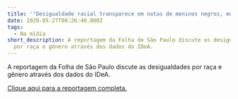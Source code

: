 ```yaml
---
title: '"Desigualdade racial transparece em notas de meninos negros, mostra pesquisa"'
date: 2020-05-27T08:26:40.000Z
tags:
  - Na mídia
short_description: A reportagem da Folha de São Paulo discute as desigualdades
  por raça e gênero através dos dados do IDeA.
---
```

A reportagem da Folha de São Paulo discute as desigualdades por raça e gênero através dos dados do IDeA. 

[Clique aqui para a reportagem completa. ](https://www1.folha.uol.com.br/educacao/2019/11/desigualdade-racial-transparece-em-notas-de-meninos-negros-mostra-pesquisa.shtml)